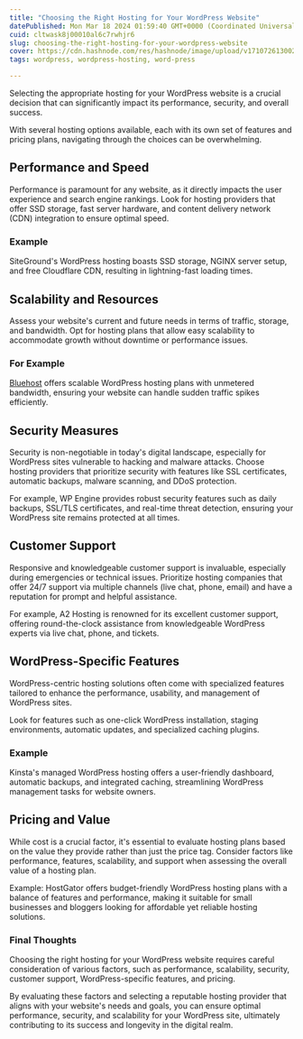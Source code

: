 ```yaml
---
title: "Choosing the Right Hosting for Your WordPress Website"
datePublished: Mon Mar 18 2024 01:59:40 GMT+0000 (Coordinated Universal Time)
cuid: cltwask8j00010al6c7rwhjr6
slug: choosing-the-right-hosting-for-your-wordpress-website
cover: https://cdn.hashnode.com/res/hashnode/image/upload/v1710726130020/a4f4ccd7-d3ae-4867-b83d-44d1a94941e8.png
tags: wordpress, wordpress-hosting, word-press

---
```


Selecting the appropriate hosting for your WordPress website is a crucial decision that can significantly impact its performance, security, and overall success.

With several hosting options available, each with its own set of features and pricing plans, navigating through the choices can be overwhelming.

## Performance and Speed

Performance is paramount for any website, as it directly impacts the user experience and search engine rankings. Look for hosting providers that offer SSD storage, fast server hardware, and content delivery network (CDN) integration to ensure optimal speed.

### Example

SiteGround's WordPress hosting boasts SSD storage, NGINX server setup, and free Cloudflare CDN, resulting in lightning-fast loading times.

## Scalability and Resources

Assess your website's current and future needs in terms of traffic, storage, and bandwidth. Opt for hosting plans that allow easy scalability to accommodate growth without downtime or performance issues.

### For Example

[Bluehost](https://bluehost.sjv.io/P07bjY) offers scalable WordPress hosting plans with unmetered bandwidth, ensuring your website can handle sudden traffic spikes efficiently.

## Security Measures

Security is non-negotiable in today's digital landscape, especially for WordPress sites vulnerable to hacking and malware attacks. Choose hosting providers that prioritize security with features like SSL certificates, automatic backups, malware scanning, and DDoS protection.

For example, WP Engine provides robust security features such as daily backups, SSL/TLS certificates, and real-time threat detection, ensuring your WordPress site remains protected at all times.

## Customer Support

Responsive and knowledgeable customer support is invaluable, especially during emergencies or technical issues. Prioritize hosting companies that offer 24/7 support via multiple channels (live chat, phone, email) and have a reputation for prompt and helpful assistance.

For example, A2 Hosting is renowned for its excellent customer support, offering round-the-clock assistance from knowledgeable WordPress experts via live chat, phone, and tickets.

## WordPress-Specific Features

WordPress-centric hosting solutions often come with specialized features tailored to enhance the performance, usability, and management of WordPress sites.

Look for features such as one-click WordPress installation, staging environments, automatic updates, and specialized caching plugins.

### Example

Kinsta's managed WordPress hosting offers a user-friendly dashboard, automatic backups, and integrated caching, streamlining WordPress management tasks for website owners.

## Pricing and Value

While cost is a crucial factor, it's essential to evaluate hosting plans based on the value they provide rather than just the price tag. Consider factors like performance, features, scalability, and support when assessing the overall value of a hosting plan.

Example: HostGator offers budget-friendly WordPress hosting plans with a balance of features and performance, making it suitable for small businesses and bloggers looking for affordable yet reliable hosting solutions.

### Final Thoughts

Choosing the right hosting for your WordPress website requires careful consideration of various factors, such as performance, scalability, security, customer support, WordPress-specific features, and pricing.

By evaluating these factors and selecting a reputable hosting provider that aligns with your website's needs and goals, you can ensure optimal performance, security, and scalability for your WordPress site, ultimately contributing to its success and longevity in the digital realm.